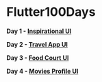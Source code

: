 # Flutter100Days

   <b> Day 1 - <a href="https://github.com/RakulAgn/Flutter100Days/tree/main/Flutter_Day_1/inspirationhomeui">Inspirational UI</a> </b>

   <b> Day 2 - <a href="https://github.com/RakulAgn/Flutter100Days/tree/main/Flutter_Day_2/travelappui">Travel App UI</a> </b>

   <b> Day 3 - <a href="https://github.com/RakulAgn/Flutter100Days/tree/main/Flutter_Day_3/fooddeli">Food Court UI</a> </b>

   <b> Day 4 - <a href="https://github.com/RakulAgn/Flutter100Days/tree/main/Flutter_Day_4/moviesprofile">Movies Profile UI</a> </b>